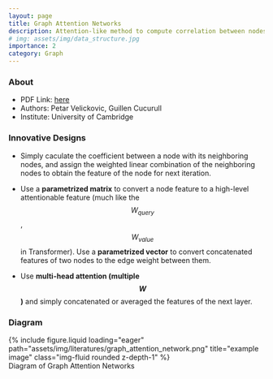 ```yaml
---
layout: page
title: Graph Attention Networks
description: Attention-like method to compute correlation between nodes.
# img: assets/img/data_structure.jpg
importance: 2
category: Graph
---
```


### About
- PDF Link:  <a href="https://arxiv.org/pdf/1710.10903.pdf">here</a>
- Authors: Petar Velickovic, Guillen Cucurull
- Institute: University of Cambridge

### Innovative Designs
- Simply caculate the coefficient between a node with its neighboring nodes, and assign the weighted linear combination of the neighboring nodes to obtain the feature of the node for next iteration.

- Use a **parametrized matrix** to convert a node feature to a high-level attentionable feature (much like the $$W_{query}$$, $$W_{value}$$ in Transformer). Use a **parametrized vector** to convert concatenated features of two nodes to the edge weight between them.

- Use **multi-head attention (multiple $$W$$)** and simply concatenated or averaged the features of the next layer.

### Diagram
<div class="row">
    <div class="col-sm mt-3 mt-md-0">
        {% include figure.liquid loading="eager" path="assets/img/literatures/graph_attention_network.png" title="example image" class="img-fluid rounded z-depth-1" %}
    </div>
</div>
<div class="caption">
    Diagram of Graph Attention Networks
</div>